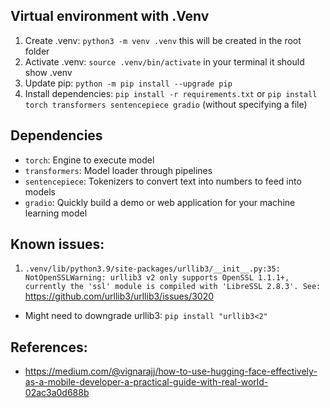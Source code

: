 ## Virtual environment with .Venv

1. Create .venv: `python3 -m venv .venv` this will be created in the root folder
2. Activate .venv: `source .venv/bin/activate` in your terminal it should show .venv
3. Update pip: `python -m pip install --upgrade pip`
4. Install dependencies: `pip install -r requirements.txt` or `pip install torch transformers sentencepiece gradio` (without specifying a file)

## Dependencies

- `torch`: Engine to execute model
- `transformers`: Model loader through pipelines 
- `sentencepiece`: Tokenizers to convert text into numbers to feed into models 
- `gradio`: Quickly build a demo or web application for your machine learning model

## Known issues:

1. `.venv/lib/python3.9/site-packages/urllib3/__init__.py:35: NotOpenSSLWarning: urllib3 v2 only supports OpenSSL 1.1.1+, currently the 'ssl' module is compiled with 'LibreSSL 2.8.3'. See:` https://github.com/urllib3/urllib3/issues/3020
- Might need to downgrade urllib3:  `pip install "urllib3<2"`

## References:

- https://medium.com/@vignarajj/how-to-use-hugging-face-effectively-as-a-mobile-developer-a-practical-guide-with-real-world-02ac3a0d688b
